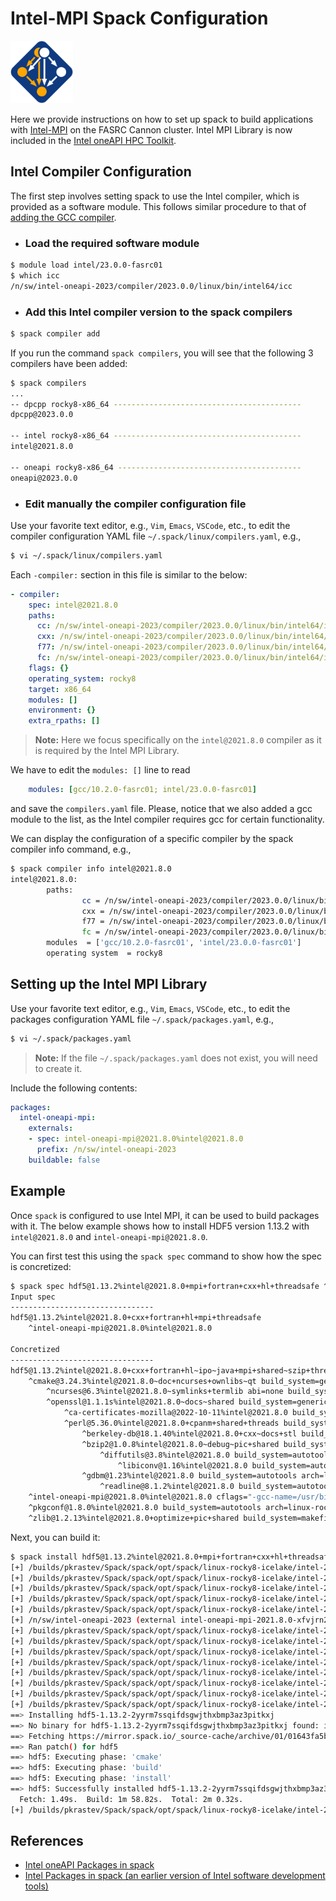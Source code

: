 # Intel-MPI Spack Configuration

<img src="Images/spack-logo.svg" alt="spack-logo" width="100"/>

Here we provide instructions on how to set up spack to build applications with [Intel-MPI](https://www.intel.com/content/www/us/en/developer/tools/oneapi/mpi-library.html) on the FASRC Cannon cluster. Intel MPI Library is now included in the [Intel oneAPI HPC Toolkit](https://www.intel.com/content/www/us/en/developer/tools/oneapi/toolkits.html#hpc-kit). 

## Intel Compiler Configuration

The first step involves setting spack to use the Intel compiler, which is provided as a software module. This follows similar procedure to that of [adding the GCC compiler](https://github.com/fasrc/User_Codes/blob/master/Documents/Software/Spack.md#compiler-configuration). 

* ### Load the required software module

```bash
$ module load intel/23.0.0-fasrc01
$ which icc
/n/sw/intel-oneapi-2023/compiler/2023.0.0/linux/bin/intel64/icc
```
* ### Add this Intel compiler version to the spack compilers

```bash
$ spack compiler add
```

If you run the command `spack compilers`, you will see that the following 3 compilers have been added:

```bash
$ spack compilers
...
-- dpcpp rocky8-x86_64 ------------------------------------------
dpcpp@2023.0.0

-- intel rocky8-x86_64 ------------------------------------------
intel@2021.8.0

-- oneapi rocky8-x86_64 -----------------------------------------
oneapi@2023.0.0
```
* ### Edit manually the compiler configuration file

Use your favorite text editor, e.g., `Vim`, `Emacs`, `VSCode`, etc., to edit the compiler configuration YAML file `~/.spack/linux/compilers.yaml`, e.g.,

```bash
$ vi ~/.spack/linux/compilers.yaml
```
Each `-compiler:` section in this file is similar to the below:

```yaml
- compiler:
    spec: intel@2021.8.0
    paths:
      cc: /n/sw/intel-oneapi-2023/compiler/2023.0.0/linux/bin/intel64/icc
      cxx: /n/sw/intel-oneapi-2023/compiler/2023.0.0/linux/bin/intel64/icpc
      f77: /n/sw/intel-oneapi-2023/compiler/2023.0.0/linux/bin/intel64/ifort
      fc: /n/sw/intel-oneapi-2023/compiler/2023.0.0/linux/bin/intel64/ifort
    flags: {}
    operating_system: rocky8
    target: x86_64
    modules: []
    environment: {}
    extra_rpaths: []
```
> **Note:** Here we focus specifically on the `intel@2021.8.0` compiler as it is required by the Intel MPI Library.

We have to edit the `modules: []` line to read

```yaml
    modules: [gcc/10.2.0-fasrc01; intel/23.0.0-fasrc01]
```

and save the `compilers.yaml` file. Please, notice that we also added a gcc module to the list, as the Intel compiler requires gcc for certain functionality. 

We can display the configuration of a specific compiler by the spack compiler info command, e.g.,

```bash
$ spack compiler info intel@2021.8.0
intel@2021.8.0:
        paths:
                cc = /n/sw/intel-oneapi-2023/compiler/2023.0.0/linux/bin/intel64/icc
                cxx = /n/sw/intel-oneapi-2023/compiler/2023.0.0/linux/bin/intel64/icpc
                f77 = /n/sw/intel-oneapi-2023/compiler/2023.0.0/linux/bin/intel64/ifort
                fc = /n/sw/intel-oneapi-2023/compiler/2023.0.0/linux/bin/intel64/ifort
        modules  = ['gcc/10.2.0-fasrc01', 'intel/23.0.0-fasrc01']
        operating system  = rocky8
```

## Setting up the Intel MPI Library

Use your favorite text editor, e.g., `Vim`, `Emacs`, `VSCode`, etc., to edit the packages configuration YAML file `~/.spack/packages.yaml`, e.g.,

```bash
$ vi ~/.spack/packages.yaml
```

> **Note:** If the file `~/.spack/packages.yaml` does not exist, you will need to create it.

Include the following contents:

```yaml
packages:
  intel-oneapi-mpi:
    externals:
    - spec: intel-oneapi-mpi@2021.8.0%intel@2021.8.0
      prefix: /n/sw/intel-oneapi-2023
    buildable: false
```
## Example

Once `spack` is configured to use Intel MPI, it can be used to build packages with it. The below example shows how to install HDF5 version 1.13.2 with `intel@2021.8.0` and `intel-oneapi-mpi@2021.8.0`.

You can first test this using the `spack spec` command to show how the spec is concretized:

```bash
$ spack spec hdf5@1.13.2%intel@2021.8.0+mpi+fortran+cxx+hl+threadsafe ^ intel-oneapi-mpi@2021.8.0%intel@2021.8.0
Input spec
--------------------------------
hdf5@1.13.2%intel@2021.8.0+cxx+fortran+hl+mpi+threadsafe
    ^intel-oneapi-mpi@2021.8.0%intel@2021.8.0

Concretized
--------------------------------
hdf5@1.13.2%intel@2021.8.0+cxx+fortran+hl~ipo~java+mpi+shared~szip+threadsafe+tools api=default build_system=cmake build_type=RelWithDebInfo arch=linux-rocky8-icelake
    ^cmake@3.24.3%intel@2021.8.0~doc+ncurses+ownlibs~qt build_system=generic build_type=Release arch=linux-rocky8-icelake
        ^ncurses@6.3%intel@2021.8.0~symlinks+termlib abi=none build_system=autotools arch=linux-rocky8-icelake
        ^openssl@1.1.1s%intel@2021.8.0~docs~shared build_system=generic certs=mozilla arch=linux-rocky8-icelake
            ^ca-certificates-mozilla@2022-10-11%intel@2021.8.0 build_system=generic arch=linux-rocky8-icelake
            ^perl@5.36.0%intel@2021.8.0+cpanm+shared+threads build_system=generic arch=linux-rocky8-icelake
                ^berkeley-db@18.1.40%intel@2021.8.0+cxx~docs+stl build_system=autotools patches=26090f4,b231fcc arch=linux-rocky8-icelake
                ^bzip2@1.0.8%intel@2021.8.0~debug~pic+shared build_system=generic arch=linux-rocky8-icelake
                    ^diffutils@3.8%intel@2021.8.0 build_system=autotools arch=linux-rocky8-icelake
                        ^libiconv@1.16%intel@2021.8.0 build_system=autotools libs=shared,static arch=linux-rocky8-icelake
                ^gdbm@1.23%intel@2021.8.0 build_system=autotools arch=linux-rocky8-icelake
                    ^readline@8.1.2%intel@2021.8.0 build_system=autotools arch=linux-rocky8-icelake
    ^intel-oneapi-mpi@2021.8.0%intel@2021.8.0 cflags="-gcc-name=/usr/bin/gcc" ~external-libfabric~generic-names~ilp64 build_system=generic arch=linux-rocky8-icelake
    ^pkgconf@1.8.0%intel@2021.8.0 build_system=autotools arch=linux-rocky8-icelake
    ^zlib@1.2.13%intel@2021.8.0+optimize+pic+shared build_system=makefile arch=linux-rocky8-icelak
```

Next, you can build it:

```bash
$ spack install hdf5@1.13.2%intel@2021.8.0+mpi+fortran+cxx+hl+threadsafe ^ intel-oneapi-mpi@2021.8.0%intel@2021.8.0
[+] /builds/pkrastev/Spack/spack/opt/spack/linux-rocky8-icelake/intel-2021.8.0/pkgconf-1.8.0-p4zr5nbn2qfnm2ezj3yuna7z7ldxugfo
[+] /builds/pkrastev/Spack/spack/opt/spack/linux-rocky8-icelake/intel-2021.8.0/ca-certificates-mozilla-2022-10-11-rlli5fmtpjaatq4lseetdudmhhcilc43
[+] /builds/pkrastev/Spack/spack/opt/spack/linux-rocky8-icelake/intel-2021.8.0/berkeley-db-18.1.40-m6r6onkubysvl3gxtw7t7tpghoq6x6g6
[+] /builds/pkrastev/Spack/spack/opt/spack/linux-rocky8-icelake/intel-2021.8.0/libiconv-1.16-iidmiswunjmyfgqv5im7dbq3vxmfugvn
[+] /builds/pkrastev/Spack/spack/opt/spack/linux-rocky8-icelake/intel-2021.8.0/zlib-1.2.13-admgboe6z4bq56lnw3owqrwqydoh2qkv
[+] /n/sw/intel-oneapi-2023 (external intel-oneapi-mpi-2021.8.0-xfvjrn2fuyum7xtnyz7g3gjv3c5d27tf)
[+] /builds/pkrastev/Spack/spack/opt/spack/linux-rocky8-icelake/intel-2021.8.0/ncurses-6.3-wq3qyyg5nbr3r4rbpxtm2w6sz2asqwmf
[+] /builds/pkrastev/Spack/spack/opt/spack/linux-rocky8-icelake/intel-2021.8.0/diffutils-3.8-idtn6tigrq7qhdqlofjawd5jax6ugen6
[+] /builds/pkrastev/Spack/spack/opt/spack/linux-rocky8-icelake/intel-2021.8.0/readline-8.1.2-lu2zjeb2y7y7k6trks5bkgswzc5mhz6h
[+] /builds/pkrastev/Spack/spack/opt/spack/linux-rocky8-icelake/intel-2021.8.0/bzip2-1.0.8-q4kqkohouj2iwivc2kav2imqmkkime3k
[+] /builds/pkrastev/Spack/spack/opt/spack/linux-rocky8-icelake/intel-2021.8.0/gdbm-1.23-h5r23zyhy5plttfjopj6hfn5nxg3526q
[+] /builds/pkrastev/Spack/spack/opt/spack/linux-rocky8-icelake/intel-2021.8.0/perl-5.36.0-moqx3wcrd3zgpgm4q27phfuxoymdhnkg
[+] /builds/pkrastev/Spack/spack/opt/spack/linux-rocky8-icelake/intel-2021.8.0/openssl-1.1.1s-rjscbgskagds5vtgqfis7ynma42o2zn5
[+] /builds/pkrastev/Spack/spack/opt/spack/linux-rocky8-icelake/intel-2021.8.0/cmake-3.24.3-zj2opbmjgzlp6x3ww5t2m2s6a5fko6sh
==> Installing hdf5-1.13.2-2yyrm7ssqifdsgwjthxbmp3az3pitkxj
==> No binary for hdf5-1.13.2-2yyrm7ssqifdsgwjthxbmp3az3pitkxj found: installing from source
==> Fetching https://mirror.spack.io/_source-cache/archive/01/01643fa5b37dba7be7c4db6bbf3c5d07adf5c1fa17dbfaaa632a279b1b2f06da.tar.gz
==> Ran patch() for hdf5
==> hdf5: Executing phase: 'cmake'
==> hdf5: Executing phase: 'build'
==> hdf5: Executing phase: 'install'
==> hdf5: Successfully installed hdf5-1.13.2-2yyrm7ssqifdsgwjthxbmp3az3pitkxj
  Fetch: 1.49s.  Build: 1m 58.82s.  Total: 2m 0.32s.
[+] /builds/pkrastev/Spack/spack/opt/spack/linux-rocky8-icelake/intel-2021.8.0/hdf5-1.13.2-2yyrm7ssqifdsgwjthxbmp3az3pitkxj
```

## References

* [Intel oneAPI Packages in spack](https://spack.readthedocs.io/en/latest/build_systems/inteloneapipackage.html)
* [Intel Packages in spack (an earlier version of Intel software development tools)](https://spack.readthedocs.io/en/latest/build_systems/intelpackage.html)